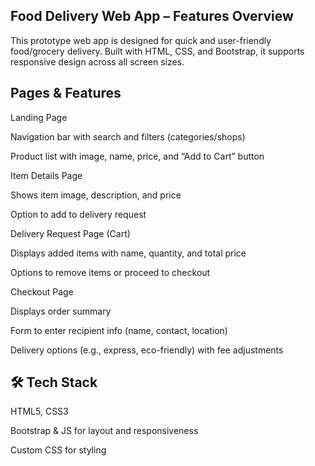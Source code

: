 ## Food Delivery Web App – Features Overview
This prototype web app is designed for quick and user-friendly food/grocery delivery. Built with HTML, CSS, and Bootstrap, it supports responsive design across all screen sizes.

## Pages & Features
Landing Page

Navigation bar with search and filters (categories/shops)

Product list with image, name, price, and “Add to Cart” button

Item Details Page

Shows item image, description, and price

Option to add to delivery request

Delivery Request Page (Cart)

Displays added items with name, quantity, and total price

Options to remove items or proceed to checkout

Checkout Page

Displays order summary

Form to enter recipient info (name, contact, location)

Delivery options (e.g., express, eco-friendly) with fee adjustments

## 🛠 Tech Stack
HTML5, CSS3

Bootstrap & JS for layout and responsiveness

Custom CSS for styling
